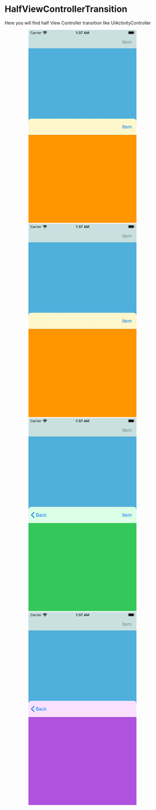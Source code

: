 # HalfViewControllerTransition
Here you will find half View Controller transition like UIActivityController

<p align="center">
<a>
<img src="transition/s11.png" width=350>
</a>
<a>
<img src="transition/s12.png" width= 350>
</a>
<a>
<img src="transition/s13.png" width= 350>
</a>
  <a>
<img src="transition/s14.png" width= 350>
  </a>
</p>
